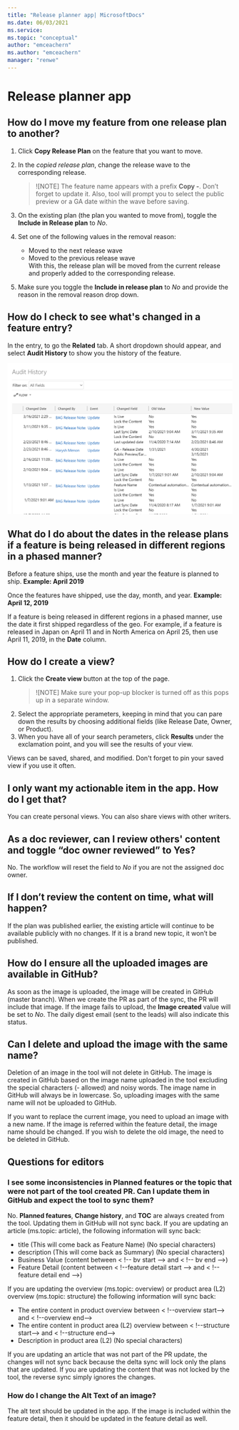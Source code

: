 ```yaml
---
title: "Release planner app| MicrosoftDocs"
ms.date: 06/03/2021
ms.service: 
ms.topic: "conceptual"
author: "emceachern"
ms.author: "emceachern"
manager: "renwe"
---
```


# Release planner app

## How do I move my feature from one release plan to another?

1. Click **Copy Release Plan** on the feature that you want to move.  
1. In the *copied release plan*, change the release wave to the corresponding release.   
   > ![NOTE]
   > The feature name appears with a prefix **Copy -**. Don’t forget to update it. Also, tool will prompt you to select the public preview or a GA date within the wave before saving. 

1. On the existing plan (the plan you wanted to move from), toggle the **Include in Release plan** to *No*.  
1. Set one of the following values in the removal reason:
   - Moved to the next release wave
   - Moved to the previous release wave  
With this, the release plan will be moved from the current release and properly added to the corresponding release.
1. Make sure you toggle the **Include in release plan** to *No* and provide the reason in the removal reason drop down.   
 
## How do I check to see what's changed in a feature entry?
In the entry, to go the **Related** tab. A short dropdown should appear, and select **Audit History** to show you the history of the feature. 

![Screen of Audit History](media/audithistory.png "Screen of Audit History")

## What do I do about the dates in the release plans if a feature is being released in different regions in a phased manner? 
Before a feature ships, use the month and year the feature is planned to ship. **Example: April 2019**

Once the features have shipped, use the day, month, and year. **Example: April 12, 2019**

If a feature is being released in different regions in a phased manner, use the date it first shipped regardless of the geo. For example, if a feature is released in Japan on April 11 and in North America on April 25, then use April 11, 2019, in the **Date** column. 

## How do I create a view?
1. Click the **Create view** button at the top of the page.
   > ![NOTE]
   > Make sure your pop-up blocker is turned off as this pops up in a separate window.
1. Select the appropriate perameters, keeping in mind that you can pare down the results by choosing additional fields (like Release Date, Owner, or Product). 
1. When you have all of your search perameters, click **Results** under the exclamation point, and you will see the results of your view. 

Views can be saved, shared, and modified. Don't forget to pin your saved view if you use it often.

## I only want my actionable item in the app. How do I get that?
You can create personal views. You can also share views with other writers.

## As a doc reviewer, can I review others' content and toggle “doc owner reviewed” to Yes?
No. The workflow will reset the field to *No* if you are not the assigned doc owner.

## If I don’t review the content on time, what will happen?
If the plan was published earlier, the existing article will continue to be available publicly with no changes. If it is a brand new topic, it won’t be published.

## How do I ensure all the uploaded images are available in GitHub?
As soon as the image is uploaded, the image will be created in GitHub (master branch). When we create the PR as part of the sync, the PR will include that image. If the image fails to upload, the **Image created** value will be set to *No*. The daily digest email (sent to the leads) will also indicate this status. 

## Can I delete and upload the image with the same name?
Deletion of an image in the tool will not delete in GitHub. The image is created in GitHub based on the image name uploaded in the tool excluding the special characters (- allowed) and noisy words. The image name in GitHub will always be in lowercase. So, uploading images with the same name will not be uploaded to GitHub.

If you want to replace the current image, you need to upload an image with a new name. If the image is referred within the feature detail, the image name should be changed. If you wish to delete the old image, the need to be deleted in GitHub.

## Questions for editors

### I see some inconsistencies in Planned features or the topic that were not part of the tool created PR. Can I update them in GitHub and expect the tool to sync them?
No. **Planned features**, **Change history**, and **TOC** are always created from the tool. Updating them in GitHub will not sync back. If you are updating an article (ms.topic: article), the following information will sync back:
- title (This will come back as Feature Name) (No special characters)
- description (This will come back as Summary) (No special characters)
- Business Value (content between < !-- bv start --> and < !-- bv end -->)
- Feature Detail (content between < !--feature detail start --> and < !--feature detail end -->)

If you are updating the overview (ms.topic: overview) or product area (L2) overview (ms.topic: structure) the following information will sync back:
- The entire content in product overview between < !--overview start--> and < !--overview end-->
- The entire content in product area (L2) overview between < !--structure start--> and < !--structure end-->
- Description in product area (L2) (No special characters)   

If you are updating an article that was not part of the PR update, the changes will not sync back because the delta sync will lock only the plans that are updated. If you are updating the content that was not locked by the tool, the reverse sync simply ignores the changes.

### How do I change the Alt Text of an image?
The alt text should be updated in the app. If the image is included within the feature detail, then it should be updated in the feature detail as well.

